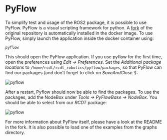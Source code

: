 <!--
SPDX-FileCopyrightText: Alliander N. V.

SPDX-License-Identifier: Apache-2.0
-->

# PyFlow

To simplify test and usage of the ROS2 package, it is possible to use PyFlow. PyFlow is a visual scripting framework for python. A [fork](https://github.com/alliander-opensource/PyFlow) of the original repository is automatically installed in the docker image. To use PyFlow, simply launch the application inside the docker container using:

`pyflow`

This should open the PyFlow application. If you use pyflow for the first time, open the preferences using *Edit -> Preferences*. Set the *Additional package locations* to `/home/rcdt/rcdt_robotics/pyflow/packages`, so that PyFlow can find our packages (and don't forget to click on *SaveAndClose* !):

![pyflow](../img/pyflow/settings.png)

After a restart, Pyflow should now be able to find the packages. To use the packages, add the NodeBox under *Tools -> PyFlowBase -> NodeBox*. You should be able to select from our *RCDT* package:

![pyflow](../img/pyflow/use_package.png)

For more information about PyFlow itself, please have a look at the README in the fork. It is also possible to load one of the examples from the graphs directory.
